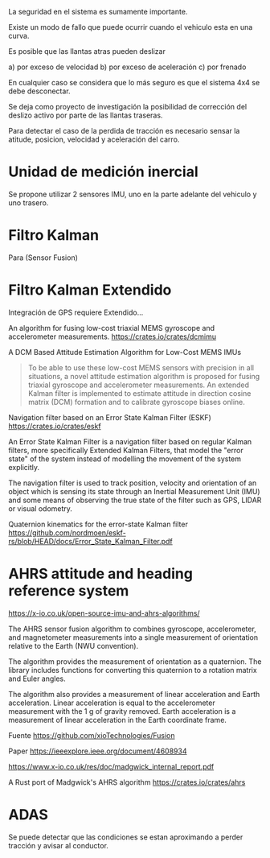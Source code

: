 


La seguridad en el sistema es sumamente importante.

Existe un modo de fallo que puede ocurrir cuando el vehiculo esta en una curva.

Es posible que las llantas atras pueden deslizar

a) por exceso de velocidad
b) por exceso de aceleración
c) por frenado

En cualquier caso se considera que lo más seguro es que el sistema 4x4 se debe desconectar.

Se deja como proyecto de investigación la posibilidad de corrección del deslizo activo por parte de las llantas traseras.

Para detectar el caso de la perdida de tracción es necesario sensar la atitude, posicion, velocidad y aceleración del carro.

# 




# Unidad de medición inercial

Se propone utilizar 2 sensores IMU, uno en la parte adelante del vehiculo y uno trasero.



# Filtro Kalman

Para (Sensor Fusion)



# Filtro Kalman Extendido

Integración de GPS requiere Extendido... 

An algorithm for fusing low-cost triaxial MEMS gyroscope and accelerometer measurements.
https://crates.io/crates/dcmimu

A DCM Based Attitude Estimation Algorithm for Low-Cost MEMS IMUs

> To be able to use these low-cost MEMS sensors with precision in all situations, a novel attitude estimation algorithm is proposed for fusing triaxial gyroscope and accelerometer measurements. An extended Kalman filter is implemented to estimate attitude in direction cosine matrix (DCM) formation and to calibrate gyroscope biases online.



 Navigation filter based on an Error State Kalman Filter (ESKF) 
https://crates.io/crates/eskf


An Error State Kalman Filter is a navigation filter based on regular Kalman filters, more specifically Extended Kalman Filters, that model the "error state" of the system instead of modelling the movement of the system explicitly.

The navigation filter is used to track position, velocity and orientation of an object which is sensing its state through an Inertial Measurement Unit (IMU) and some means of observing the true state of the filter such as GPS, LIDAR or visual odometry.

Quaternion kinematics for the error-state Kalman filter
https://github.com/nordmoen/eskf-rs/blob/HEAD/docs/Error_State_Kalman_Filter.pdf


# AHRS attitude and heading reference system

https://x-io.co.uk/open-source-imu-and-ahrs-algorithms/


The AHRS sensor fusion algorithm to combines gyroscope, accelerometer, and magnetometer measurements into a single measurement of orientation relative to the Earth (NWU convention).

The algorithm provides the measurement of orientation as a quaternion. The library includes functions for converting this quaternion to a rotation matrix and Euler angles.

The algorithm also provides a measurement of linear acceleration and Earth acceleration. Linear acceleration is equal to the accelerometer measurement with the 1 g of gravity removed. Earth acceleration is a measurement of linear acceleration in the Earth coordinate frame.

Fuente https://github.com/xioTechnologies/Fusion

Paper https://ieeexplore.ieee.org/document/4608934

https://www.x-io.co.uk/res/doc/madgwick_internal_report.pdf

A Rust port of Madgwick's AHRS algorithm
https://crates.io/crates/ahrs



# ADAS

Se puede detectar que las condiciones se estan aproximando a perder tracción y avisar al conductor.
